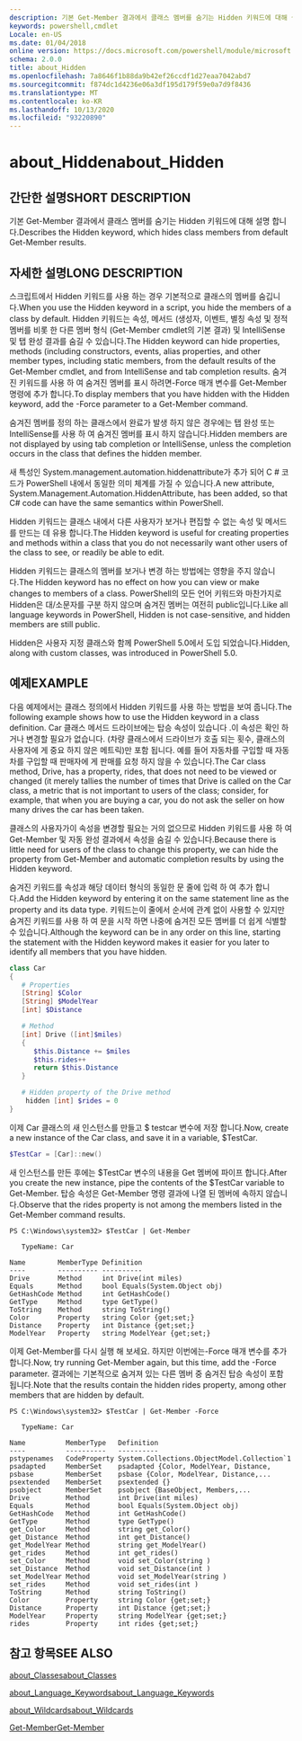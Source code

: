 ```yaml
---
description: 기본 Get-Member 결과에서 클래스 멤버를 숨기는 Hidden 키워드에 대해 설명 합니다.
keywords: powershell,cmdlet
Locale: en-US
ms.date: 01/04/2018
online version: https://docs.microsoft.com/powershell/module/microsoft.powershell.core/about/about_hidden?view=powershell-7.1&WT.mc_id=ps-gethelp
schema: 2.0.0
title: about_Hidden
ms.openlocfilehash: 7a8646f1b88da9b42ef26ccdf1d27eaa7042abd7
ms.sourcegitcommit: f874dc1d4236e06a3df195d179f59e0a7d9f8436
ms.translationtype: MT
ms.contentlocale: ko-KR
ms.lasthandoff: 10/13/2020
ms.locfileid: "93220890"
---
```

# <a name="about_hidden"></a><span data-ttu-id="49e16-104">about_Hidden</span><span class="sxs-lookup"><span data-stu-id="49e16-104">about_Hidden</span></span>

## <a name="short-description"></a><span data-ttu-id="49e16-105">간단한 설명</span><span class="sxs-lookup"><span data-stu-id="49e16-105">SHORT DESCRIPTION</span></span>
<span data-ttu-id="49e16-106">기본 Get-Member 결과에서 클래스 멤버를 숨기는 Hidden 키워드에 대해 설명 합니다.</span><span class="sxs-lookup"><span data-stu-id="49e16-106">Describes the Hidden keyword, which hides class members from default Get-Member results.</span></span>

## <a name="long-description"></a><span data-ttu-id="49e16-107">자세한 설명</span><span class="sxs-lookup"><span data-stu-id="49e16-107">LONG DESCRIPTION</span></span>

<span data-ttu-id="49e16-108">스크립트에서 Hidden 키워드를 사용 하는 경우 기본적으로 클래스의 멤버를 숨깁니다.</span><span class="sxs-lookup"><span data-stu-id="49e16-108">When you use the Hidden keyword in a script, you hide the members of a class by default.</span></span> <span data-ttu-id="49e16-109">Hidden 키워드는 속성, 메서드 (생성자, 이벤트, 별칭 속성 및 정적 멤버를 비롯 한 다른 멤버 형식 (Get-Member cmdlet의 기본 결과) 및 IntelliSense 및 탭 완성 결과를 숨길 수 있습니다.</span><span class="sxs-lookup"><span data-stu-id="49e16-109">The Hidden keyword can hide properties, methods (including constructors, events, alias properties, and other member types, including static members, from the default results of the Get-Member cmdlet, and from IntelliSense and tab completion results.</span></span> <span data-ttu-id="49e16-110">숨겨진 키워드를 사용 하 여 숨겨진 멤버를 표시 하려면-Force 매개 변수를 Get-Member 명령에 추가 합니다.</span><span class="sxs-lookup"><span data-stu-id="49e16-110">To display members that you have hidden with the Hidden keyword, add the -Force parameter to a Get-Member command.</span></span>

<span data-ttu-id="49e16-111">숨겨진 멤버를 정의 하는 클래스에서 완료가 발생 하지 않은 경우에는 탭 완성 또는 IntelliSense를 사용 하 여 숨겨진 멤버를 표시 하지 않습니다.</span><span class="sxs-lookup"><span data-stu-id="49e16-111">Hidden members are not displayed by using tab completion or IntelliSense, unless the completion occurs in the class that defines the hidden member.</span></span>

<span data-ttu-id="49e16-112">새 특성인 System.management.automation.hiddenattribute가 추가 되어 C \# 코드가 PowerShell 내에서 동일한 의미 체계를 가질 수 있습니다.</span><span class="sxs-lookup"><span data-stu-id="49e16-112">A new attribute, System.Management.Automation.HiddenAttribute, has been added, so that C\# code can have the same semantics within PowerShell.</span></span>

<span data-ttu-id="49e16-113">Hidden 키워드는 클래스 내에서 다른 사용자가 보거나 편집할 수 없는 속성 및 메서드를 만드는 데 유용 합니다.</span><span class="sxs-lookup"><span data-stu-id="49e16-113">The Hidden keyword is useful for creating properties and methods within a class that you do not necessarily want other users of the class to see, or readily be able to edit.</span></span>

<span data-ttu-id="49e16-114">Hidden 키워드는 클래스의 멤버를 보거나 변경 하는 방법에는 영향을 주지 않습니다.</span><span class="sxs-lookup"><span data-stu-id="49e16-114">The Hidden keyword has no effect on how you can view or make changes to members of a class.</span></span> <span data-ttu-id="49e16-115">PowerShell의 모든 언어 키워드와 마찬가지로 Hidden은 대/소문자를 구분 하지 않으며 숨겨진 멤버는 여전히 public입니다.</span><span class="sxs-lookup"><span data-stu-id="49e16-115">Like all language keywords in PowerShell, Hidden is not case-sensitive, and hidden members are still public.</span></span>

<span data-ttu-id="49e16-116">Hidden은 사용자 지정 클래스와 함께 PowerShell 5.0에서 도입 되었습니다.</span><span class="sxs-lookup"><span data-stu-id="49e16-116">Hidden, along with custom classes, was introduced in PowerShell 5.0.</span></span>

## <a name="example"></a><span data-ttu-id="49e16-117">예제</span><span class="sxs-lookup"><span data-stu-id="49e16-117">EXAMPLE</span></span>

<span data-ttu-id="49e16-118">다음 예제에서는 클래스 정의에서 Hidden 키워드를 사용 하는 방법을 보여 줍니다.</span><span class="sxs-lookup"><span data-stu-id="49e16-118">The following example shows how to use the Hidden keyword in a class definition.</span></span> <span data-ttu-id="49e16-119">Car 클래스 메서드 드라이브에는 탑승 속성이 있습니다 .이 속성은 확인 하거나 변경할 필요가 없습니다. (차량 클래스에서 드라이브가 호출 되는 횟수, 클래스의 사용자에 게 중요 하지 않은 메트릭)만 포함 됩니다. 예를 들어 자동차를 구입할 때 자동차를 구입할 때 판매자에 게 판매를 요청 하지 않을 수 있습니다.</span><span class="sxs-lookup"><span data-stu-id="49e16-119">The Car class method, Drive, has a property, rides, that does not need to be viewed or changed (it merely tallies the number of times that Drive is called on the Car class, a metric that is not important to users of the class; consider, for example, that when you are buying a car, you do not ask the seller on how many drives the car has been taken.</span></span>

<span data-ttu-id="49e16-120">클래스의 사용자가이 속성을 변경할 필요는 거의 없으므로 Hidden 키워드를 사용 하 여 Get-Member 및 자동 완성 결과에서 속성을 숨길 수 있습니다.</span><span class="sxs-lookup"><span data-stu-id="49e16-120">Because there is little need for users of the class to change this property, we can hide the property from Get-Member and automatic completion results by using the Hidden keyword.</span></span>

<span data-ttu-id="49e16-121">숨겨진 키워드를 속성과 해당 데이터 형식의 동일한 문 줄에 입력 하 여 추가 합니다.</span><span class="sxs-lookup"><span data-stu-id="49e16-121">Add the Hidden keyword by entering it on the same statement line as the property and its data type.</span></span> <span data-ttu-id="49e16-122">키워드는이 줄에서 순서에 관계 없이 사용할 수 있지만 숨겨진 키워드를 사용 하 여 문을 시작 하면 나중에 숨겨진 모든 멤버를 더 쉽게 식별할 수 있습니다.</span><span class="sxs-lookup"><span data-stu-id="49e16-122">Although the keyword can be in any order on this line, starting the statement with the Hidden keyword makes it easier for you later to identify all members that you have hidden.</span></span>

```powershell
class Car
{
   # Properties
   [String] $Color
   [String] $ModelYear
   [int] $Distance

   # Method
   [int] Drive ([int]$miles)
   {
      $this.Distance += $miles
      $this.rides++
      return $this.Distance
   }

   # Hidden property of the Drive method
    hidden [int] $rides = 0
}
```

<span data-ttu-id="49e16-123">이제 Car 클래스의 새 인스턴스를 만들고 \$ testcar 변수에 저장 합니다.</span><span class="sxs-lookup"><span data-stu-id="49e16-123">Now, create a new instance of the Car class, and save it in a variable, \$TestCar.</span></span>

```powershell
$TestCar = [Car]::new()
```

<span data-ttu-id="49e16-124">새 인스턴스를 만든 후에는 $TestCar 변수의 내용을 Get 멤버에 파이프 합니다.</span><span class="sxs-lookup"><span data-stu-id="49e16-124">After you create the new instance, pipe the contents of the $TestCar variable to Get-Member.</span></span> <span data-ttu-id="49e16-125">탑승 속성은 Get-Member 명령 결과에 나열 된 멤버에 속하지 않습니다.</span><span class="sxs-lookup"><span data-stu-id="49e16-125">Observe that the rides property is not among the members listed in the Get-Member command results.</span></span>

```output
PS C:\Windows\system32> $TestCar | Get-Member

   TypeName: Car

Name        MemberType Definition
----        ---------- ----------
Drive       Method     int Drive(int miles)
Equals      Method     bool Equals(System.Object obj)
GetHashCode Method     int GetHashCode()
GetType     Method     type GetType()
ToString    Method     string ToString()
Color       Property   string Color {get;set;}
Distance    Property   int Distance {get;set;}
ModelYear   Property   string ModelYear {get;set;}

```

<span data-ttu-id="49e16-126">이제 Get-Member를 다시 실행 해 보세요. 하지만 이번에는-Force 매개 변수를 추가 합니다.</span><span class="sxs-lookup"><span data-stu-id="49e16-126">Now, try running Get-Member again, but this time, add the -Force parameter.</span></span>
<span data-ttu-id="49e16-127">결과에는 기본적으로 숨겨져 있는 다른 멤버 중 숨겨진 탑승 속성이 포함 됩니다.</span><span class="sxs-lookup"><span data-stu-id="49e16-127">Note that the results contain the hidden rides property, among other members that are hidden by default.</span></span>

```output
PS C:\Windows\system32> $TestCar | Get-Member -Force

   TypeName: Car

Name          MemberType   Definition
----          ----------   ----------
pstypenames   CodeProperty System.Collections.ObjectModel.Collection`1
psadapted     MemberSet    psadapted {Color, ModelYear, Distance,
psbase        MemberSet    psbase {Color, ModelYear, Distance,...
psextended    MemberSet    psextended {}
psobject      MemberSet    psobject {BaseObject, Members,...
Drive         Method       int Drive(int miles)
Equals        Method       bool Equals(System.Object obj)
GetHashCode   Method       int GetHashCode()
GetType       Method       type GetType()
get_Color     Method       string get_Color()
get_Distance  Method       int get_Distance()
get_ModelYear Method       string get_ModelYear()
get_rides     Method       int get_rides()
set_Color     Method       void set_Color(string )
set_Distance  Method       void set_Distance(int )
set_ModelYear Method       void set_ModelYear(string )
set_rides     Method       void set_rides(int )
ToString      Method       string ToString()
Color         Property     string Color {get;set;}
Distance      Property     int Distance {get;set;}
ModelYear     Property     string ModelYear {get;set;}
rides         Property     int rides {get;set;}

```

## <a name="see-also"></a><span data-ttu-id="49e16-128">참고 항목</span><span class="sxs-lookup"><span data-stu-id="49e16-128">SEE ALSO</span></span>

[<span data-ttu-id="49e16-129">about_Classes</span><span class="sxs-lookup"><span data-stu-id="49e16-129">about_Classes</span></span>](about_Classes.md)

[<span data-ttu-id="49e16-130">about_Language_Keywords</span><span class="sxs-lookup"><span data-stu-id="49e16-130">about_Language_Keywords</span></span>](about_Language_Keywords.md)

[<span data-ttu-id="49e16-131">about_Wildcards</span><span class="sxs-lookup"><span data-stu-id="49e16-131">about_Wildcards</span></span>](about_Wildcards.md)

[<span data-ttu-id="49e16-132">Get-Member</span><span class="sxs-lookup"><span data-stu-id="49e16-132">Get-Member</span></span>](xref:Microsoft.PowerShell.Utility.Get-Member)

